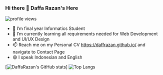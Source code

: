 ### Hi there 👋 Daffa Razan's Here

![profile views](https://komarev.com/ghpvc/?username=DaffRazan)

- 🔭 I’m final year Informatics Student
- 🌱 I’m currently learning all requirements needed for Web Development and UI/UX Design
- 📫 Reach me on my Personal CV https://daffrazan.github.io/ and navigate to Contact Page
- 😄 I speak Indonesian and English 

[![DaffaRazan's GitHub stats](https://github-readme-stats.vercel.app/api?username=DaffRazan&show_icons=true&theme=dark)]
![Top Langs](https://github-readme-stats.vercel.app/api/top-langs/?username=DaffRazan&theme=radical)
